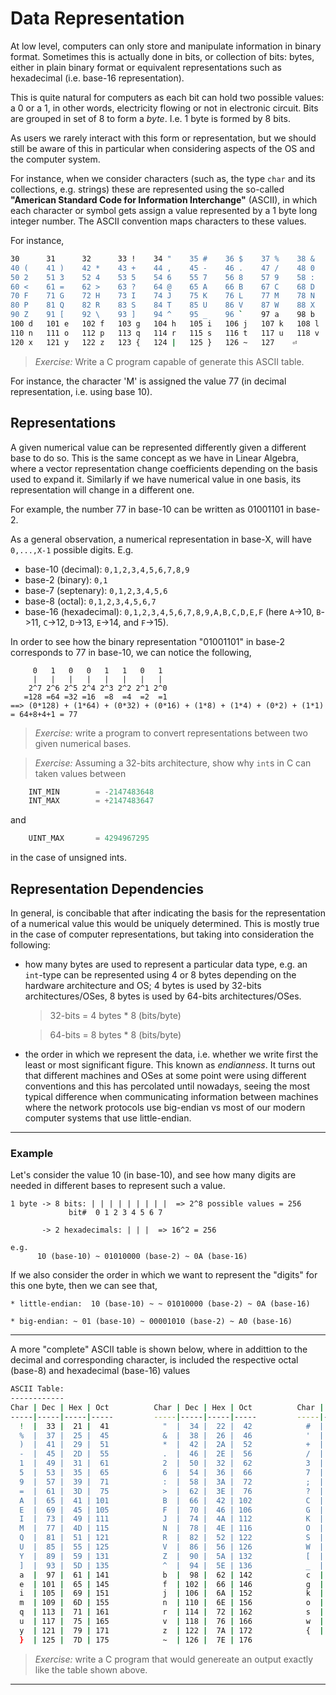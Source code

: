 # Data Representation

At low level, computers can only store and manipulate information in binary format.
Sometimes this is actually done in bits, or collection of bits: bytes, either in plain binary format or equivalent representations such as hexadecimal (i.e. base-16 representation).

This is quite natural for computers as each bit can hold two possible values: a 0 or a 1, in other words, electricity flowing or not in electronic circuit.
Bits are grouped in set of 8 to form a *byte*. I.e. 1 byte is formed by 8 bits. 

As users we rarely interact with this form or representation, but we should still be aware of this in particular when considering aspects of the OS and the computer system.

For instance, when we consider characters (such as, the type `char` and its collections, e.g. strings)
these are represented using the so-called **"American Standard Code for Information Interchange"** (ASCII),
in which each character or symbol gets assign a value represented by a 1 byte long integer number.
The ASCII convention maps characters to these values.

For instance,
```sh
30      31      32      33 !    34 "    35 #    36 $    37 %    38 &    39 '
40 (    41 )    42 *    43 +    44 ,    45 -    46 .    47 /    48 0    49 1
50 2    51 3    52 4    53 5    54 6    55 7    56 8    57 9    58 :    59 ;
60 <    61 =    62 >    63 ?    64 @    65 A    66 B    67 C    68 D    69 E
70 F    71 G    72 H    73 I    74 J    75 K    76 L    77 M    78 N    79 O
80 P    81 Q    82 R    83 S    84 T    85 U    86 V    87 W    88 X    89 Y
90 Z    91 [    92 \    93 ]    94 ^    95 _    96 `    97 a    98 b    99 c
100 d   101 e   102 f   103 g   104 h   105 i   106 j   107 k   108 l   109 m
110 n   111 o   112 p   113 q   114 r   115 s   116 t   117 u   118 v   119 w
120 x   121 y   122 z   123 {   124 |   125 }   126 ~   127    ⏎
```

> *Exercise:* Write a C program capable of generate this ASCII table.

For instance, the character 'M' is assigned the value 77 (in decimal representation, i.e. using base 10).



## Representations
A given numerical value can be represented differently given a different base to do so.
This is the same concept as we have in Linear Algebra, where a vector representation change coefficients depending on the basis used to expand it.
Similarly if we have numerical value in one basis, its representation will change in a different one.

For example, the number 77 in base-10 can be written as 01001101 in base-2.

As a general observation, a numerical representation in base-X, will have `0,...,X-1` possible digits.
E.g.
  - base-10 (decimal): `0,1,2,3,4,5,6,7,8,9`
  - base-2 (binary): `0,1`
  - base-7 (septenary): `0,1,2,3,4,5,6`
  - base-8 (octal): `0,1,2,3,4,5,6,7`
  - base-16 (hexadecimal): `0,1,2,3,4,5,6,7,8,9,A,B,C,D,E,F` (here `A`->10, `B`->11, `C`->12, `D`->13, `E`->14, and `F`->15).


In order to see how the binary representation "01001101" in base-2 corresponds to 77 in base-10, we can notice the following,

```
     0   1   0   0   1   1   0   1
     |   |   |   |   |   |   |   |
    2^7 2^6 2^5 2^4 2^3 2^2 2^1 2^0
   =128 =64 =32 =16  =8  =4  =2  =1
==> (0*128) + (1*64) + (0*32) + (0*16) + (1*8) + (1*4) + (0*2) + (1*1) = 64+8+4+1 = 77
```

> *Exercise:*
    write a program to convert representations between two given numerical bases.


> *Exercise:*
    Assuming a 32-bits architecture, show why `int`s in C can taken values between

```C
    INT_MIN        = -2147483648
    INT_MAX        = +2147483647
```
and

```C
    UINT_MAX       = 4294967295
```

in the case of unsigned ints.


## Representation Dependencies
In general, is concibable that after indicating the basis for the representation of a numerical value this would be uniquely determined.
This is mostly true in the case of computer representations, but taking into consideration the following:

  * how many bytes are used to represent a particular data type, e.g. an `int`-type can be represented using 4 or 8 bytes depending on
    the hardware architecture and OS; 4 bytes is used by 32-bits architectures/OSes, 8 bytes is used by 64-bits architectures/OSes.

    > 32-bits = 4 bytes * 8 (bits/byte)
  
    > 64-bits = 8 bytes * 8 (bits/byte)   

 
  * the order in which we represent the data, i.e. whether we write first the least or most significant figure. This known as *endianness*.
    It turns out that different machines and OSes at some point were using different conventions and this has percolated until nowadays,
    seeing the most typical difference when communicating information between machines where the network protocols use big-endian vs most of our modern computer systems that use little-endian.
 
---

### Example 
Let's consider the value 10 (in base-10), and see how many digits are needed in different bases to represent such a value.

```
1 byte -> 8 bits: | | | | | | | | |  => 2^8 possible values = 256
             bit#  0 1 2 3 4 5 6 7

       -> 2 hexadecimals: | | |  => 16^2 = 256

e.g.
      10 (base-10) ~ 01010000 (base-2) ~ 0A (base-16)

```

If we also consider the order in which we want to represent the "digits" for this one byte, then we can see that,
```
* little-endian:  10 (base-10) ~ ~ 01010000 (base-2) ~ 0A (base-16)

* big-endian: ~ 01 (base-10) ~ 00001010 (base-2) ~ A0 (base-16)
```
---

A more "complete" ASCII table is shown below, where in addittion to the decimal and corresponding
character, is included the respective octal (base-8) and hexadecimal (base-16) values

```sh
ASCII Table:
------------
Char | Dec | Hex | Oct          Char | Dec | Hex | Oct          Char | Dec | Hex | Oct          Char | Dec | Hex | Oct
-----|-----|-----|-----         -----|-----|-----|-----         -----|-----|-----|-----         -----|-----|-----|-----
  !  |  33 |  21 |  41            "  |  34 |  22 |  42            #  |  35 |  23 |  43            $  |  36 |  24 |  44
  %  |  37 |  25 |  45            &  |  38 |  26 |  46            '  |  39 |  27 |  47            (  |  40 |  28 |  50
  )  |  41 |  29 |  51            *  |  42 |  2A |  52            +  |  43 |  2B |  53            ,  |  44 |  2C |  54
  -  |  45 |  2D |  55            .  |  46 |  2E |  56            /  |  47 |  2F |  57            0  |  48 |  30 |  60
  1  |  49 |  31 |  61            2  |  50 |  32 |  62            3  |  51 |  33 |  63            4  |  52 |  34 |  64
  5  |  53 |  35 |  65            6  |  54 |  36 |  66            7  |  55 |  37 |  67            8  |  56 |  38 |  70
  9  |  57 |  39 |  71            :  |  58 |  3A |  72            ;  |  59 |  3B |  73            <  |  60 |  3C |  74
  =  |  61 |  3D |  75            >  |  62 |  3E |  76            ?  |  63 |  3F |  77            @  |  64 |  40 | 100
  A  |  65 |  41 | 101            B  |  66 |  42 | 102            C  |  67 |  43 | 103            D  |  68 |  44 | 104
  E  |  69 |  45 | 105            F  |  70 |  46 | 106            G  |  71 |  47 | 107            H  |  72 |  48 | 110
  I  |  73 |  49 | 111            J  |  74 |  4A | 112            K  |  75 |  4B | 113            L  |  76 |  4C | 114
  M  |  77 |  4D | 115            N  |  78 |  4E | 116            O  |  79 |  4F | 117            P  |  80 |  50 | 120
  Q  |  81 |  51 | 121            R  |  82 |  52 | 122            S  |  83 |  53 | 123            T  |  84 |  54 | 124
  U  |  85 |  55 | 125            V  |  86 |  56 | 126            W  |  87 |  57 | 127            X  |  88 |  58 | 130
  Y  |  89 |  59 | 131            Z  |  90 |  5A | 132            [  |  91 |  5B | 133            \  |  92 |  5C | 134
  ]  |  93 |  5D | 135            ^  |  94 |  5E | 136            _  |  95 |  5F | 137            `  |  96 |  60 | 140
  a  |  97 |  61 | 141            b  |  98 |  62 | 142            c  |  99 |  63 | 143            d  | 100 |  64 | 144
  e  | 101 |  65 | 145            f  | 102 |  66 | 146            g  | 103 |  67 | 147            h  | 104 |  68 | 150
  i  | 105 |  69 | 151            j  | 106 |  6A | 152            k  | 107 |  6B | 153            l  | 108 |  6C | 154
  m  | 109 |  6D | 155            n  | 110 |  6E | 156            o  | 111 |  6F | 157            p  | 112 |  70 | 160
  q  | 113 |  71 | 161            r  | 114 |  72 | 162            s  | 115 |  73 | 163            t  | 116 |  74 | 164
  u  | 117 |  75 | 165            v  | 118 |  76 | 166            w  | 119 |  77 | 167            x  | 120 |  78 | 170
  y  | 121 |  79 | 171            z  | 122 |  7A | 172            {  | 123 |  7B | 173            |  | 124 |  7C | 174
  }  | 125 |  7D | 175            ~  | 126 |  7E | 176
```

> *Exercise:*
    write a C program that would genereate an output exactly like the table shown above.

---
